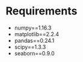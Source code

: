 # Requirements
* numpy==1.16.3
* matplotlib==2.2.4
* pandas==0.24.1
* scipy==1.3.3
* seaborn==0.9.0
